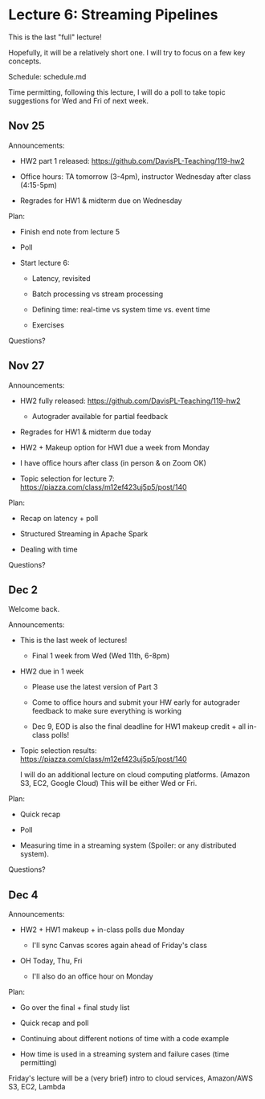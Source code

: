 # Lecture 6: Streaming Pipelines

This is the last "full" lecture!

Hopefully, it will be a relatively short one.
I will try to focus on a few key concepts.

Schedule: schedule.md

Time permitting, following this lecture,
I will do a poll to take topic suggestions
for Wed and Fri of next week.

## Nov 25

Announcements:

- HW2 part 1 released:
  https://github.com/DavisPL-Teaching/119-hw2

- Office hours: TA tomorrow (3-4pm), instructor Wednesday after class (4:15-5pm)

- Regrades for HW1 & midterm due on Wednesday

Plan:

- Finish end note from lecture 5

- Poll

- Start lecture 6:

  + Latency, revisited

  + Batch processing vs stream processing

  + Defining time: real-time vs system time vs. event time

  + Exercises

Questions?

## Nov 27

Announcements:

- HW2 fully released:
  https://github.com/DavisPL-Teaching/119-hw2

  + Autograder available for partial feedback

- Regrades for HW1 & midterm due today

- HW2 + Makeup option for HW1 due a week from Monday

- I have office hours after class (in person & on Zoom OK)

- Topic selection for lecture 7:
  https://piazza.com/class/m12ef423uj5p5/post/140

Plan:

- Recap on latency + poll

- Structured Streaming in Apache Spark

- Dealing with time

Questions?

## Dec 2

Welcome back.

Announcements:

- This is the last week of lectures!

  + Final 1 week from Wed (Wed 11th, 6-8pm)

- HW2 due in 1 week

  + Please use the latest version of Part 3

  + Come to office hours and submit your HW early for autograder feedback to make sure everything is working

  + Dec 9, EOD is also the final deadline for HW1 makeup credit + all in-class polls!

- Topic selection results:
  https://piazza.com/class/m12ef423uj5p5/post/140

  I will do an additional lecture on cloud computing platforms.
  (Amazon S3, EC2, Google Cloud)
  This will be either Wed or Fri.

Plan:

- Quick recap

- Poll

- Measuring time in a streaming system
  (Spoiler: or any distributed system).

Questions?

## Dec 4

Announcements:

- HW2 + HW1 makeup + in-class polls due Monday

  + I'll sync Canvas scores again ahead of Friday's class

- OH Today, Thu, Fri

  + I'll also do an office hour on Monday

Plan:

- Go over the final + final study list

- Quick recap and poll

- Continuing about different notions of time with a code example

- How time is used in a streaming system and failure cases (time permitting)

Friday's lecture will be a (very brief) intro to cloud services,
Amazon/AWS S3, EC2, Lambda
